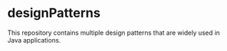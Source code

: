# designPatterns
This repository contains multiple design patterns that are widely used in Java applications.